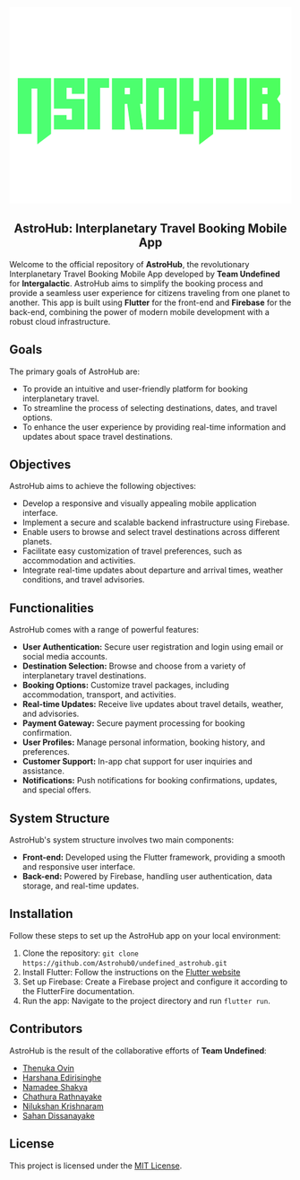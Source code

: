 <p align="center">
<img src="assets/images/logo.png" height="350">
</p>

<div align="center">
<h2> AstroHub: Interplanetary Travel Booking Mobile App </h2>
</div>

Welcome to the official repository of **AstroHub**, the revolutionary Interplanetary Travel Booking Mobile App developed by **Team Undefined** for **Intergalactic**. AstroHub aims to simplify the booking process and provide a seamless user experience for citizens traveling from one planet to another. This app is built using **Flutter** for the front-end and **Firebase** for the back-end, combining the power of modern mobile development with a robust cloud infrastructure.

## Goals
The primary goals of AstroHub are:
- To provide an intuitive and user-friendly platform for booking interplanetary travel.
- To streamline the process of selecting destinations, dates, and travel options.
- To enhance the user experience by providing real-time information and updates about space travel destinations.

## Objectives
AstroHub aims to achieve the following objectives:
- Develop a responsive and visually appealing mobile application interface.
- Implement a secure and scalable backend infrastructure using Firebase.
- Enable users to browse and select travel destinations across different planets.
- Facilitate easy customization of travel preferences, such as accommodation and activities.
- Integrate real-time updates about departure and arrival times, weather conditions, and travel advisories.

## Functionalities
AstroHub comes with a range of powerful features:
- **User Authentication:** Secure user registration and login using email or social media accounts.
- **Destination Selection:** Browse and choose from a variety of interplanetary travel destinations.
- **Booking Options:** Customize travel packages, including accommodation, transport, and activities.
- **Real-time Updates:** Receive live updates about travel details, weather, and advisories.
- **Payment Gateway:** Secure payment processing for booking confirmation.
- **User Profiles:** Manage personal information, booking history, and preferences.
- **Customer Support:** In-app chat support for user inquiries and assistance.
- **Notifications:** Push notifications for booking confirmations, updates, and special offers.

## System Structure
AstroHub's system structure involves two main components:
- **Front-end:** Developed using the Flutter framework, providing a smooth and responsive user interface.
- **Back-end:** Powered by Firebase, handling user authentication, data storage, and real-time updates.

## Installation
Follow these steps to set up the AstroHub app on your local environment:
1. Clone the repository: `git clone https://github.com/Astrohub0/undefined_astrohub.git`
2. Install Flutter: Follow the instructions on the [Flutter website](https://flutter.dev/docs/get-started/install)
3. Set up Firebase: Create a Firebase project and configure it according to the FlutterFire documentation.
4. Run the app: Navigate to the project directory and run `flutter run`.

## Contributors
AstroHub is the result of the collaborative efforts of **Team Undefined**:
 - [Thenuka Ovin](https://github.com/ov1n)
 - [Harshana Edirisinghe](https://github.com/husseyhh)
 - [Namadee Shakya](https://github.com/namadee)
 - [Chathura Rathnayake](https://github.com/Chathura-Rathnayake)
 - [Nilukshan Krishnaram](https://github.com/knilukshan)
 - [Sahan Dissanayake](https://github.com/SahanDisa)

## License
This project is licensed under the [MIT License](LICENSE).
